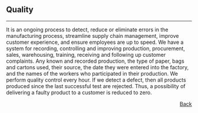 ## Quality
---
It is an ongoing process to detect, reduce or eliminate errors in the manufacturing process,
streamline supply chain management, improve customer experience, and ensure
employees are up to speed. We have a system for recording, controlling and improving
production, procurement, sales, warehousing, training, receiving and following up
customer complaints. Any known and recorded production, the type of paper, bags and
cartons used, their source, the date they were entered into the factory, and the names of the
workers who participated in their production.
We perform quality control every hour. If we detect a defect, then all products produced
since the last successful test are rejected. Thus, a possibility of delivering a faulty product
to a customer is reduced to zero.

<a class="navlink" href="/">Back</a>

<style>
.navlink{
  direction: rtl;
  display: block;
}
</style>